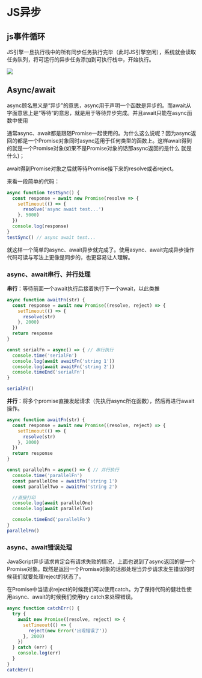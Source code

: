 # JS异步
## js事件循环

JS引擎一旦执行栈中的所有同步任务执行完毕（此时JS引擎空闲），系统就会读取任务队列，将可运行的异步任务添加到可执行栈中，开始执行。

![](https://i.loli.net/2019/06/12/5d00c12316f8139363.png)


## Async/await
async顾名思义是“异步”的意思，async用于声明一个函数是异步的。而await从字面意思上是“等待”的意思，就是用于等待异步完成。并且await只能在async函数中使用

通常async、await都是跟随Promise一起使用的。为什么这么说呢？因为async返回的都是一个Promise对象同时async适用于任何类型的函数上。这样await得到的就是一个Promise对象(如果不是Promise对象的话那async返回的是什么 就是什么)；

await得到Promise对象之后就等待Promise接下来的resolve或者reject。

来看一段简单的代码：

```js
async function testSync() {
  const response = await new Promise(resolve => {
    setTimeout(() => {
      resolve('async await test...')
    }, 5000)
  })
  console.log(response)
}
testSync() // async await test...
```
就这样一个简单的async、await异步就完成了。使用async、await完成异步操作代码可读与写法上更像是同步的，也更容易让人理解。

### async、await串行、并行处理
**串行**：等待前面一个await执行后接着执行下一个await，以此类推

```js
async function awaitFn(str) {
  const response = await new Promise((resolve, reject) => {
    setTimeout(() => {
      resolve(str)
    }, 2000)
  })
  return response
}

const serialFn = async() => { // 串行执行
  console.time('serialFn')
  console.log(await awaitFn('string 1'))
  console.log(await awaitFn('string 2'))
  console.timeEnd('serialFn')
}

serialFn()
```
**并行**：将多个promise直接发起请求（先执行async所在函数），然后再进行await操作。

```js
async function awaitFn(str) {
  const response = await new Promise((resolve, reject) => {
    setTimeout(() => {
      resolve(str)
    }, 2000)
  })
  return response
}

const parallelFn = async() => { // 并行执行
  console.time('parallelFn')
  const parallelOne = awaitFn('string 1')
  const parallelTwo = awaitFn('string 2')

  //直接打印
  console.log(await parallelOne)
  console.log(await parallelTwo)

  console.timeEnd('parallelFn')
}
parallelFn()
```
### async、await错误处理
JavaScript异步请求肯定会有请求失败的情况，上面也说到了async返回的是一个Promise对象。既然是返回一个Promise对象的话那处理当异步请求发生错误的时候我们就要处理reject的状态了。

在Promise中当请求reject的时候我们可以使用catch。为了保持代码的健壮性使用async、await的时候我们使用try catch来处理错误。
```js
async function catchErr() {
  try {
    await new Promise((resolve, reject) => {
      setTimeout(() => {
        reject(new Error('出现错误了'))
      }, 2000)
    })
  } catch (err) {
    console.log(err)
  }
}
catchErr()
```